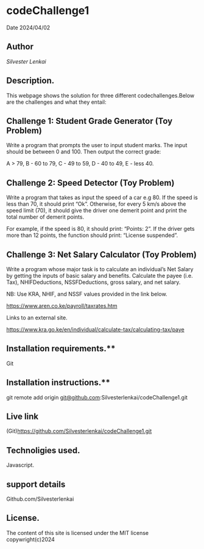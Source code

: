 # codeChallenge1
Date 2024/04/02
## Author
*Silvester Lenkai*

## Description.
This webpage shows the solution for three different codechallenges.Below are the challenges and what they entail:

## Challenge 1: Student Grade Generator (Toy Problem)

Write a program that prompts the user to input student marks. The input should be between 0 and 100. Then output the correct grade: 

A > 79, B - 60 to 79, C -  49 to 59, D - 40 to 49, E - less 40.

 
## Challenge 2: Speed Detector (Toy Problem)

Write a program that takes as input the speed of a car e.g 80. If the speed is less than 70, it should print “Ok”. Otherwise, for every 5 km/s above the speed limit (70), it should give the driver one demerit point and print the total number of demerit points.

For example, if the speed is 80, it should print: “Points: 2”. If the driver gets more than 12 points, the function should print: “License suspended”.

 
## Challenge 3: Net Salary Calculator (Toy Problem)
Write a program whose major task is to calculate an individual’s Net Salary by getting the inputs of basic salary and benefits. Calculate the payee (i.e. Tax), NHIFDeductions, NSSFDeductions, gross salary, and net salary. 

NB: Use KRA, NHIF, and NSSF values provided in the link below.

https://www.aren.co.ke/payroll/taxrates.htm

Links to an external site.  

https://www.kra.go.ke/en/individual/calculate-tax/calculating-tax/paye

## Installation requirements.**
Git

## Installation instructions.**
git remote add origin git@github.com:Silvesterlenkai/codeChallenge1.git

## Live link 
(Git)https://github.com/Silvesterlenkai/codeChallenge1.git

## Technoligies used.
Javascript.

## support details
Github.com/Silvesterlenkai

## License.
The content of this site is licensed under the MIT license copywright(c)2024
